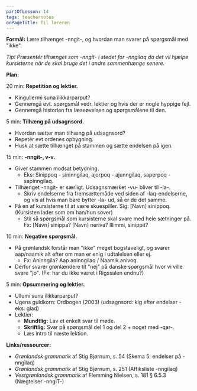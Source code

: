 ```yaml
---
partOfLesson: 14
tags: teachernotes
onPageTitle: Til læreren
---
```

**Formål:** Lære tilhænget -nngit-, og hvordan man svarer på spørgsmål med "ikke".

*Tip! Præsentér tilhænget som -nngit- i stedet for -nngilaq da det vil hjælpe kursisterne når de skal bruge det i andre sammenhænge senere.*

**Plan:**

20 min: **Repetition og lektier.**

- Kingullermi suna ilikkarparput?
- Gennemgå evt. spørgsmål vedr. lektier og hvis der er nogle hyppige fejl.
- Gennemgå historien fra læseøvelsen og spørgsmålene til den.

5 min: **Tilhæng på udsagnsord.**

- Hvordan sætter man tilhæng på udsagnsord?
- Repetér evt ordenes opbygning.
- Husk at sætte tilhænget på stammen og sætte endelsen på igen.

15 min: **-nngit-, v-v.**

- Giver stammen modsat betydning.
    - Eks: Sinippoq - sininngilaq, ajorpoq - ajunngilaq, saperpoq - sapinngilaq.
- Tilhænget -nngit- er særligt. Udsagnsmærket -vu- bliver til -la-.
    - Skriv endelserne fra fremsættemåde ved siden af -laq-endelserne, og vis at hvis man bare bytter -la- ud, så er de det samme.
- Få en af kursisterne til at være skuespiller. Sig: [Navn] sinippoq. (Kursisten lader som om han/hun sover)
    - Stil så spørgsmål som kursisterne skal svare med hele sætninger på. Fx: [Navn] sinippa? [Navn] neriva? Illimmi, sinippit?

10 min: **Negative spørgsmål.**

- På grønlandsk forstår man "ikke" meget bogstaveligt, og svarer aap/naamik alt efter om man er enig i udtalelsen eller ej.
    - Fx: Aninngila? Aap aninngilaq / Naamik anivoq.
- Derfor svarer grønlændere tit "nej" på danske spørgsmål hvor vi ville svare "jo". (Fx: har du ikke været i Rigssalen endnu?)

5 min: **Opsummering og lektier.**

- Ullumi suna ilikkarparput?
- Ugens guldkorn: Ordbogen (2003) (udsagnsord: kig efter endelser - eks: glad)
- Lektier:
    - **Mundtlig:** Lav et enkelt svar til møde.
    - **Skriftlig:** Svar på spørgsmål del 1 og del 2 + noget med -qar-.
    - Læs intro til næste lektion.

**Links/ressourcer:**

- *Grønlandsk grammatik* af Stig Bjørnum, s. 54 (Skema 5: endelser på -nngilaq)
- *Grønlandsk grammatik* af Stig Bjørnum, s. 251 (Affiksliste -nngilaq)
- *Vestgrønlandsk grammatik* af Flemming Nielsen, s. 181 § 6.5.3 (Nægtelser -nngiT-)